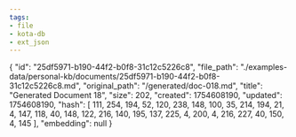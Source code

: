 ```yaml
---
tags:
- file
- kota-db
- ext_json
---
```

{
  "id": "25df5971-b190-44f2-b0f8-31c12c5226c8",
  "file_path": "./examples-data/personal-kb/documents/25df5971-b190-44f2-b0f8-31c12c5226c8.md",
  "original_path": "/generated/doc-018.md",
  "title": "Generated Document 18",
  "size": 202,
  "created": 1754608190,
  "updated": 1754608190,
  "hash": [
    111,
    254,
    194,
    52,
    120,
    238,
    148,
    100,
    35,
    214,
    194,
    21,
    4,
    147,
    118,
    40,
    148,
    122,
    216,
    140,
    195,
    137,
    225,
    4,
    200,
    4,
    216,
    227,
    40,
    150,
    4,
    145
  ],
  "embedding": null
}